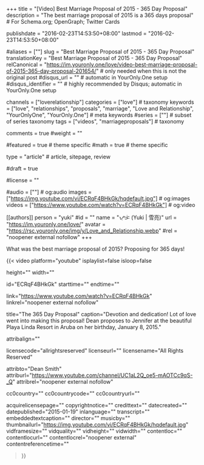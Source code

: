 +++
title = "[Video] Best Marriage Proposal of 2015 - 365 Day Proposal"
description = "The best marriage proposal of 2015 is a 365 days proposal"	# For Schema.org; OpenGraph; Twitter Cards

publishdate = "2016-02-23T14:53:50+08:00"
lastmod = "2016-02-23T14:53:50+08:00"

#aliases = [""]
slug = "Best Marriage Proposal of 2015 - 365 Day Proposal"
translationKey = "Best Marriage Proposal of 2015 - 365 Day Proposal"
relCanonical = "https://im.youronly.one/love/video-best-marriage-proposal-of-2015-365-day-proposal-201654/"														# only needed when this is not the original post
#disqus_url = ""                                                    # automatic in YourOnly.One setup
#disqus_identifier = ""                                             # highly recommended by Disqus; automatic in YourOnly.One setup

channels = ["loverelationship"]
categories = ["love"]														# taxonomy
keywords = ["love", "relationships", "proposals", "marriage", "Love and Relationship", "YourOnlyOne", "YourOnly.One"]															# meta keywords
#series = [""]																# subset of series taxonomy
tags = ["videos", "marriageproposals"]																	# taxonomy

comments = true
#weight = ""

#featured = true															# theme specific
#math = true																	# theme specific

type = "article"                                                           # article, sitepage, review

#draft = true

#license = ""

#audio = [""]																# og:audio
images = ["https://img.youtube.com/vi/ECRqF4BHkGk/hqdefault.jpg"]    # og:images
videos = ["https://www.youtube.com/watch?v=ECRqF4BHkGk"]                                # og:video

[[authors]]
person = "yuki"
#id = ""
name = "ᜌᜓᜃᜒ (Yuki | 雪亮)"
url = "https://im.youronly.one/love/"
avatar = "https://rsc.youronly.one/img/y/Love_and_Relationship.webp"
#rel = "noopener external nofollow"
+++

What was the best marriage proposal of 2015? Proposing for 365 days!

<!--more-->

{{< video
  platform="youtube"
  isplaylist=false
  isloop=false

  height=""
  width=""

  id="ECRqF4BHkGk"
  starttime=""
  endtime=""

  link="https://www.youtube.com/watch?v=ECRqF4BHkGk"
  linkrel="noopener external nofollow"

  title="The 365 Day Proposal"
  caption="Devotion and dedication! Lot of love went into making this proposal! Dean proposes to Jennifer at the beautiful Playa Linda Resort in Aruba on her birthday, January 8, 2015."

  attribalign=""

  licensecode="allrightsreserved"
  licenseurl=""
  licensename="All Rights Reserved"

  attribto="Dean Smith"
  attriburl="https://www.youtube.com/channel/UC1aL2Q_oe5-mAOTCc9qS-_Q"
  attribrel="noopener external nofollow"

  cc0country=""
  cc0countrycode=""
  cc0countryurl=""

  acquirelicensepage=""
  copyrightnotice=""
  credittext=""
  datecreated=""
  datepublished="2015-01-19"
  inlanguage=""
  transcript=""
  embeddedtextcaption=""
  director=""
  musicby=""
  thumbnailurl="https://img.youtube.com/vi/ECRqF4BHkGk/hqdefault.jpg"
  vidframesize=""
  vidquality=""
  vidheight=""
  vidwidth=""
  contentloc=""
  contentlocurl=""
  contentlocrel="noopener external"
  contentreferencetime=""
>}}

